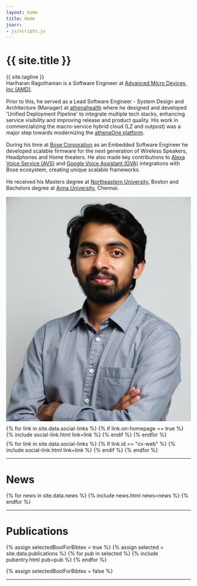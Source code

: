 ```yaml
---
layout: home
title: Home
jsarr:
- js/scripts.js
---
```


<div id ="intro-wrapper" class="l-page">
	<div id="intro-title-wrapper" class="intro-left">
		<h1 id="intro-title">{{ site.title }}</h1>
		<div id="intro-subtitle">
			{{ site.tagline }} 
		</div>
	</div>
	<div class="intro-left">
	<div class="intro-left">
		Hariharan Ragothaman is a Software Engineer at <a href="https://www.amd.com/en.html">Advanced Micro Devices, Inc (AMD)</a>.
	</div>
	<div style="height: 1rem"></div>
	<div>
       Prior to this, he served as a Lead Software Engineer - System Design and Architecture (Manager) at <a href="https://www.athenahealth.com/">athenahealth</a>  where he designed and developed 'Unified Deployment Pipeline' to integrate multiple tech stacks, enhancing service visibility and improving release and product quality. His work in commercializing the macro-service hybrid cloud (LZ and outpost) was a major step towards modernizing the <a href="https://www.athenahealth.com/solutions/athenaone">athenaOne platform</a>.
	</div>
	<div style="height: 1rem"></div>
	<div class="intro-left">
        During his time at <a href="https://www.bose.com/explore/music-at-home">Bose Corporation</a> as an Embedded Software Engineer he developed scalable firmware for the next generation of Wireless Speakers, Headphones and Home theaters. He also made key contributions to <a href="https://www.bose.com/stories/amazon-alexa?srsltid=AfmBOorb0yocFoRa84y9v3-3D9VVaeBhnJb9_x89QpLkOtTJUw0vsTkp">Alexa Voice Service (AVS)</a> and <a href="https://www.bose.com/stories/google-assistant?srsltid=AfmBOoqrzgh8KID8ZA9PqasC4i9jzrE8v_SEJRtAMgn3PVhhGwh3qUE5">Google Voice Assistant (GVA)</a> integrations with Bose ecosystem, creating unique scalable frameworks.
	</div>
	<div style="height: 1rem"></div>
	<div class="intro-left">
        He received his Masters degree at <a href="https://www.northeastern.edu/">Northeastern University</a>, Boston and Bachelors degree at <a href="https://www.annauniv.edu/">Anna University</a>, Chennai.
	</div>
	<div style="height: 1rem"></div>
</div>

<div class="intro-right">
	<img id="intro-image" class="intro-right" src="/images/profile.jpeg">
	<div style="height: 0.5rem"></div>
	<div id="intro-image-links" class="intro-right">
		{% for link in site.data.social-links %}
			{% if link.on-homepage == true %}
				{% include social-link.html link=link %}
			{% endif %}
		{% endfor %}
	</div>
	<div style="height: 0.5rem"></div>
	<div id="intro-cv-wrapper" class="intro-right">
		{% for link in site.data.social-links %}
			{% if link.id == "cv-web" %}
				{% include social-link.html link=link %}
			{% endif %}
		{% endfor %}
	</div>
	</div>
</div>




<hr class="l-page">

# News
{% for news in site.data.news %}
{% include news.html news=news %}
{% endfor %}


<hr class="l-page">

# Publications

{% assign selectedBoolForBibtex = true %}
{% assign selected = site.data.publications %}
{% for pub in selected %}
{% include pubentry.html pub=pub %}
{% endfor %}


<!-- ### All Publications -->

{% assign selectedBoolForBibtex = false %}

<hr class="l-page">
